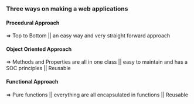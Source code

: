 ### Three ways on making a web applications

#### Procedural Approach
=> Top to Bottom || an easy way and very straight forward approach
#### Object Oriented Approach
=> Methods and Properties are all in one class || easy to maintain and has a SOC principles || Reusable
#### Functional Approach
=> Pure functions || everything are all encapsulated in functions || Reusable
